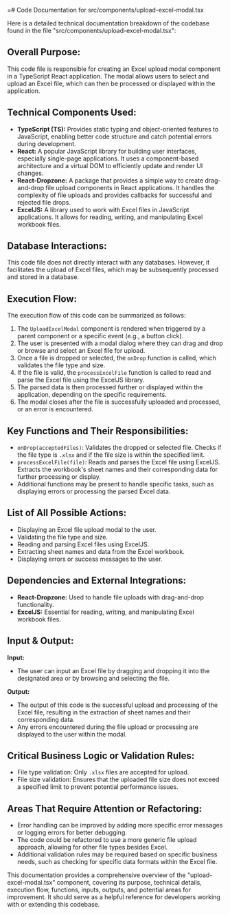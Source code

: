 =# Code Documentation for src/components/upload-excel-modal.tsx

Here is a detailed technical documentation breakdown of the codebase found in the file "src/components/upload-excel-modal.tsx": 

## Overall Purpose:
This code file is responsible for creating an Excel upload modal component in a TypeScript React application. The modal allows users to select and upload an Excel file, which can then be processed or displayed within the application. 

## Technical Components Used:
- **TypeScript (TS):** Provides static typing and object-oriented features to JavaScript, enabling better code structure and catch potential errors during development.
- **React:** A popular JavaScript library for building user interfaces, especially single-page applications. It uses a component-based architecture and a virtual DOM to efficiently update and render UI changes.
- **React-Dropzone:** A package that provides a simple way to create drag-and-drop file upload components in React applications. It handles the complexity of file uploads and provides callbacks for successful and rejected file drops.
- **ExcelJS:** A library used to work with Excel files in JavaScript applications. It allows for reading, writing, and manipulating Excel workbook files.

## Database Interactions:
This code file does not directly interact with any databases. However, it facilitates the upload of Excel files, which may be subsequently processed and stored in a database. 

## Execution Flow:
The execution flow of this code can be summarized as follows:
1. The `UploadExcelModal` component is rendered when triggered by a parent component or a specific event (e.g., a button click).
2. The user is presented with a modal dialog where they can drag and drop or browse and select an Excel file for upload.
3. Once a file is dropped or selected, the `onDrop` function is called, which validates the file type and size.
4. If the file is valid, the `processExcelFile` function is called to read and parse the Excel file using the ExcelJS library.
5. The parsed data is then processed further or displayed within the application, depending on the specific requirements. 
6. The modal closes after the file is successfully uploaded and processed, or an error is encountered. 

## Key Functions and Their Responsibilities:
- `onDrop(acceptedFiles)`: Validates the dropped or selected file. Checks if the file type is `.xlsx` and if the file size is within the specified limit.
- `processExcelFile(file)`: Reads and parses the Excel file using ExcelJS. Extracts the workbook's sheet names and their corresponding data for further processing or display.
- Additional functions may be present to handle specific tasks, such as displaying errors or processing the parsed Excel data. 

## List of All Possible Actions:
- Displaying an Excel file upload modal to the user.
- Validating the file type and size.
- Reading and parsing Excel files using ExcelJS.
- Extracting sheet names and data from the Excel workbook.
- Displaying errors or success messages to the user. 

## Dependencies and External Integrations:
- **React-Dropzone:** Used to handle file uploads with drag-and-drop functionality.
- **ExcelJS:** Essential for reading, writing, and manipulating Excel workbook files. 

## Input & Output:
**Input:**
- The user can input an Excel file by dragging and dropping it into the designated area or by browsing and selecting the file.

**Output:**
- The output of this code is the successful upload and processing of the Excel file, resulting in the extraction of sheet names and their corresponding data. 
- Any errors encountered during the file upload or processing are displayed to the user within the modal. 

## Critical Business Logic or Validation Rules:
- File type validation: Only `.xlsx` files are accepted for upload.
- File size validation: Ensures that the uploaded file size does not exceed a specified limit to prevent potential performance issues. 

## Areas That Require Attention or Refactoring:
- Error handling can be improved by adding more specific error messages or logging errors for better debugging. 
- The code could be refactored to use a more generic file upload approach, allowing for other file types besides Excel. 
- Additional validation rules may be required based on specific business needs, such as checking for specific data formats within the Excel file. 

This documentation provides a comprehensive overview of the "upload-excel-modal.tsx" component, covering its purpose, technical details, execution flow, functions, inputs, outputs, and potential areas for improvement. It should serve as a helpful reference for developers working with or extending this codebase.
